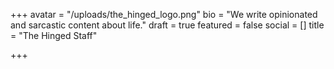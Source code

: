 +++
avatar = "/uploads/the_hinged_logo.png"
bio = "We write opinionated and sarcastic content about life."
draft = true
featured = false
social = []
title = "The Hinged Staff"

+++

